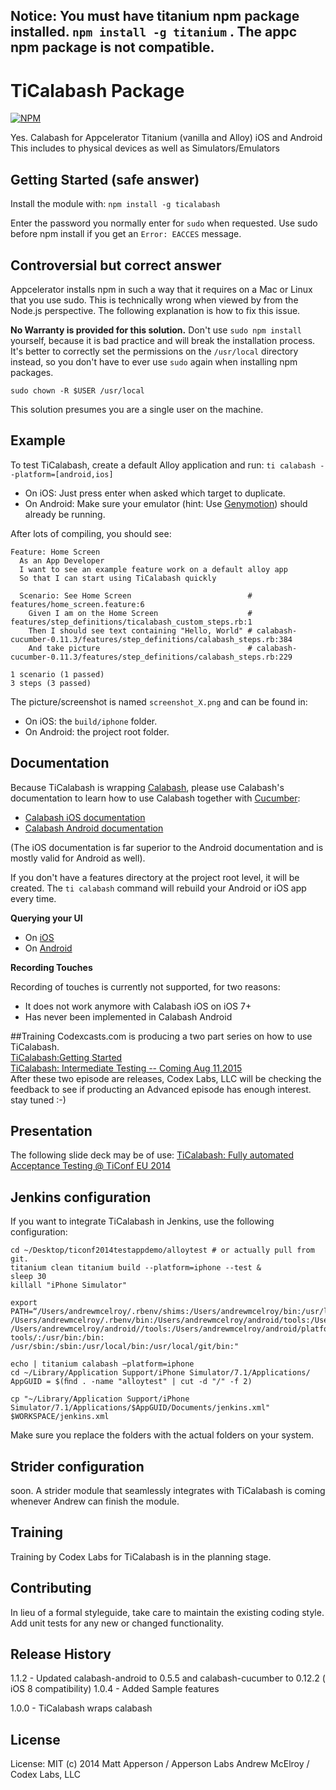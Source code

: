 ## Notice: You must have titanium npm package installed. `npm install -g titanium` . The appc npm package is not compatible.

# TiCalabash Package

[![NPM](https://nodei.co/npm/ticalabash.png)](https://nodei.co/npm/ticalabash/)

Yes. Calabash for Appcelerator Titanium (vanilla and Alloy) iOS and Android
This includes to physical devices as well as Simulators/Emulators

## Getting Started (safe answer)
Install the module with: `npm install -g ticalabash`

Enter the password you normally enter for `sudo` when requested.
Use sudo before npm install if you get an `Error: EACCES` message.

## Controversial but correct answer
Appcelerator installs npm in such a way that it requires on a Mac or Linux that you use sudo.
This is technically wrong when viewed by from the Node.js perspective.
The following explanation is how to fix this issue. 

**No Warranty is provided for this solution.**
Don't use `sudo npm install` yourself, because it is bad practice and will break the installation process. It's better to correctly set the permissions on the `/usr/local` directory instead, so you don't have to ever use `sudo` again when installing npm packages.

```
sudo chown -R $USER /usr/local
```
This solution presumes you are a single user on the machine.

## Example
To test TiCalabash, create a default Alloy application and run:
`ti calabash --platform=[android,ios]`

* On iOS: Just press enter when asked which target to duplicate.
* On Android: Make sure your emulator (hint: Use [Genymotion](http://www.genymotion.com)) should already be running.

After lots of compiling, you should see:
```
Feature: Home Screen
  As an App Developer
  I want to see an example feature work on a default alloy app
  So that I can start using TiCalabash quickly

  Scenario: See Home Screen                          # features/home_screen.feature:6
    Given I am on the Home Screen                    # features/step_definitions/ticalabash_custom_steps.rb:1
    Then I should see text containing "Hello, World" # calabash-cucumber-0.11.3/features/step_definitions/calabash_steps.rb:384
    And take picture                                 # calabash-cucumber-0.11.3/features/step_definitions/calabash_steps.rb:229

1 scenario (1 passed)
3 steps (3 passed)
```

The picture/screenshot is named `screenshot_X.png` and can be found in:
* On iOS: the `build/iphone` folder.
* On Android: the project root folder.

## Documentation
Because TiCalabash is wrapping [Calabash](http://calaba.sh), please use Calabash's documentation to learn how to use Calabash together with [Cucumber](http://cukes.info):
* [Calabash iOS documentation](https://github.com/calabash/calabash-ios/wiki/00-Calabash-iOS-documentation)
* [Calabash Android documentation](https://github.com/calabash/calabash-android/blob/master/README.md)

(The iOS documentation is far superior to the Android documentation and is mostly valid for Android as well). 

If you don't have a features directory at the project root level, it will be created.
The `ti calabash` command will rebuild your Android or iOS app every time.

**Querying your UI**
* On [iOS](https://github.com/calabash/calabash-ios/wiki/05-Query-syntax)
* On [Android](http://blog.lesspainful.com/2012/12/18/Android-Query/ )
 
**Recording Touches**

Recording of touches is currently not supported, for two reasons:
* It does not work anymore with Calabash iOS on iOS 7+ 
* Has never been implemented in Calabash Android

##Training
Codexcasts.com is producing a two part series on how to use TiCalabash.   
[TiCalabash:Getting Started](https://codexcasts.com/episodes/ticalabash-getting-started)   
[TiCalabash: Intermediate Testing -- Coming Aug 11,2015]()   
After these two episode are releases, Codex Labs, LLC will be checking the feedback to see if producting an Advanced episode has enough interest. stay tuned :-)

## Presentation
The following slide deck may be of use: [TiCalabash: Fully automated Acceptance Testing @ TiConf EU 2014](http://www.slideshare.net/sophrinix/ticalabash-fully-automated-testing-ticonf-eu-2014)

## Jenkins configuration
If you want to integrate TiCalabash in Jenkins, use the following configuration:
```
cd ~/Desktop/ticonf2014testappdemo/alloytest # or actually pull from git. 
titanium clean titanium build --platform=iphone --test & 
sleep 30 
killall "iPhone Simulator" 

export PATH=“/Users/andrewmcelroy/.rbenv/shims:/Users/andrewmcelroy/bin:/usr/local/bin: /Users/andrewmcelroy/.rbenv/bin:/Users/andrewmcelroy/android/tools:/Users/andrewmcelroy/android/: /Users/andrewmcelroy/android//tools:/Users/andrewmcelroy/android/platform-tools/:/usr/bin:/bin: /usr/sbin:/sbin:/usr/local/bin:/usr/local/git/bin:" 

echo | titanium calabash —platform=iphone
cd ~/Library/Application Support/iPhone Simulator/7.1/Applications/ 
AppGUID = $(ﬁnd . -name "alloytest" | cut -d "/" -f 2) 

cp "~/Library/Application Support/iPhone Simulator/7.1/Applications/$AppGUID/Documents/jenkins.xml" $WORKSPACE/jenkins.xml
```

Make sure you replace the folders with the actual folders on your system.

## Strider configuration
soon.
A strider module that seamlessly integrates with TiCalabash is coming whenever Andrew can finish the module. 

## Training
Training by Codex Labs for TiCalabash is in the planning stage.

## Contributing
In lieu of a formal styleguide, take care to maintain the existing coding style. Add unit tests for any new or changed functionality.

## Release History
1.1.2 - Updated calabash-android to 0.5.5 and calabash-cucumber to 0.12.2 ( iOS 8 compatibility)
1.0.4 - Added Sample features

1.0.0 - TiCalabash wraps calabash


## License
License: MIT (c) 2014
Matt Apperson / Apperson Labs
Andrew McElroy / Codex Labs, LLC
